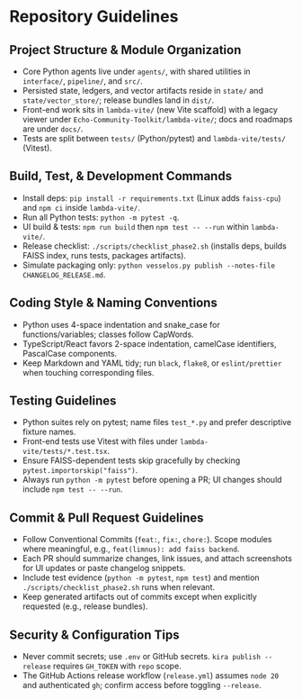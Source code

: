 # Repository Guidelines

## Project Structure & Module Organization
- Core Python agents live under `agents/`, with shared utilities in `interface/`, `pipeline/`, and `src/`.
- Persisted state, ledgers, and vector artifacts reside in `state/` and `state/vector_store/`; release bundles land in `dist/`.
- Front-end work sits in `lambda-vite/` (new Vite scaffold) with a legacy viewer under `Echo-Community-Toolkit/lambda-vite/`; docs and roadmaps are under `docs/`.
- Tests are split between `tests/` (Python/pytest) and `lambda-vite/tests/` (Vitest).

## Build, Test, & Development Commands
- Install deps: `pip install -r requirements.txt` (Linux adds `faiss-cpu`) and `npm ci` inside `lambda-vite/`.
- Run all Python tests: `python -m pytest -q`.
- UI build & tests: `npm run build` then `npm test -- --run` within `lambda-vite/`.
- Release checklist: `./scripts/checklist_phase2.sh` (installs deps, builds FAISS index, runs tests, packages artifacts).
- Simulate packaging only: `python vesselos.py publish --notes-file CHANGELOG_RELEASE.md`.

## Coding Style & Naming Conventions
- Python uses 4-space indentation and snake_case for functions/variables; classes follow CapWords.
- TypeScript/React favors 2-space indentation, camelCase identifiers, PascalCase components.
- Keep Markdown and YAML tidy; run `black`, `flake8`, or `eslint/prettier` when touching corresponding files.

## Testing Guidelines
- Python suites rely on pytest; name files `test_*.py` and prefer descriptive fixture names.
- Front-end tests use Vitest with files under `lambda-vite/tests/*.test.tsx`.
- Ensure FAISS-dependent tests skip gracefully by checking `pytest.importorskip("faiss")`.
- Always run `python -m pytest` before opening a PR; UI changes should include `npm test -- --run`.

## Commit & Pull Request Guidelines
- Follow Conventional Commits (`feat:`, `fix:`, `chore:`). Scope modules where meaningful, e.g., `feat(limnus): add faiss backend`.
- Each PR should summarize changes, link issues, and attach screenshots for UI updates or paste changelog snippets.
- Include test evidence (`python -m pytest`, `npm test`) and mention `./scripts/checklist_phase2.sh` runs when relevant.
- Keep generated artifacts out of commits except when explicitly requested (e.g., release bundles).

## Security & Configuration Tips
- Never commit secrets; use `.env` or GitHub secrets. `kira publish --release` requires `GH_TOKEN` with `repo` scope.
- The GitHub Actions release workflow (`release.yml`) assumes `node 20` and authenticated `gh`; confirm access before toggling `--release`.
